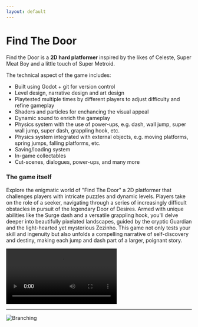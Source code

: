 ```yaml
---
layout: default
---
```


<!-- [Link to another page](./another-page.html). -->

# Find The Door

Find the Door is a **2D hard platformer** inspired by the likes of Celeste, Super Meat Boy and a little touch of Super Metroid.

The technical aspect of the game includes:

- Built using Godot + git for version control
- Level design, narrative design and art design
- Playtested multiple times by different players to adjust difficulty and refine gameplay
- Shaders and particles for enchancing the visual appeal
- Dynamic sound to enrich the gameplay
- Physics system with the use of power-ups, e.g. dash, wall jump, super wall jump, super dash, grappling hook, etc.
- Physics system integrated with external objects, e.g. moving platforms, spring jumps, falling platforms, etc.
- Saving/loading system
- In-game collectables
- Cut-scenes, dialogues, power-ups, and many more

### The game itself

Explore the enigmatic world of "Find The Door" a 2D platformer that challenges players with intricate puzzles and dynamic levels. Players take on the role of a seeker, navigating through a series of increasingly difficult obstacles in pursuit of the legendary Door of Desires. Armed with unique abilities like the Surge dash and a versatile grappling hook, you'll delve deeper into beautifully pixelated landscapes, guided by the cryptic Guardian and the light-hearted yet mysterious Zezinho. This game not only tests your skill and ingenuity but also unfolds a compelling narrative of self-discovery and destiny, making each jump and dash part of a larger, poignant story.

![](https://github.com/jonckjunior/portfolio/blob/main/media/beginning.mp4)

---

![Branching](https://guides.github.com/activities/hello-world/branching.png)
